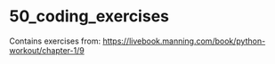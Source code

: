 # 50_coding_exercises
Contains exercises from: https://livebook.manning.com/book/python-workout/chapter-1/9
